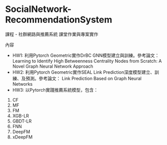 # SocialNetwork-RecommendationSystem
課程 - 社群網路與推薦系統 課堂作業與專案實作

內容
* HW1: 利用Pytorch Geometric實作DrBC GNN模型建立與訓練。參考論文：Learning to Identify High Betweenness Centrality Nodes from Scratch: A Novel Graph Neural Network Approach
* HW2: 利用Pytorch Geometric實作SEAL Link Prediction深度模型建立、訓練、及預測。參考論文： Link Prediction Based on Graph Neural Networks
* HW3: 以Pytorch實踐推薦系統模型，包含：
1. CF
2. MF
3. FM
4. XGB-LR
5. GBDT-LR
6. FNN
7. DeepFM
8. xDeepFM
